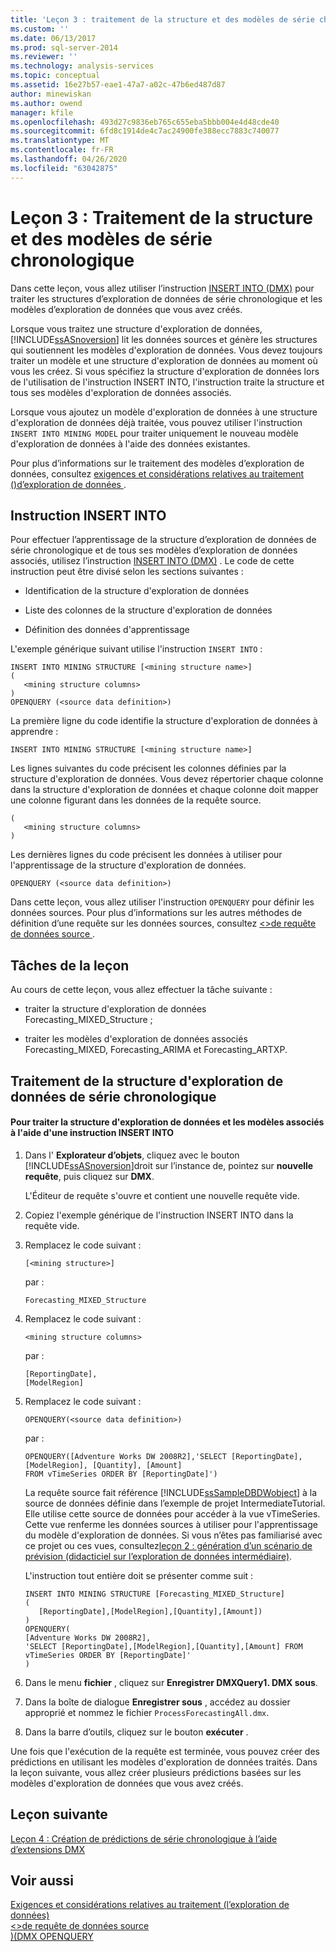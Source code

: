 ```yaml
---
title: 'Leçon 3 : traitement de la structure et des modèles de série chronologique | Microsoft Docs'
ms.custom: ''
ms.date: 06/13/2017
ms.prod: sql-server-2014
ms.reviewer: ''
ms.technology: analysis-services
ms.topic: conceptual
ms.assetid: 16e27b57-eae1-47a7-a02c-47b6ed487d87
author: minewiskan
ms.author: owend
manager: kfile
ms.openlocfilehash: 493d27c9836eb765c655eba5bbb004e4d48cde40
ms.sourcegitcommit: 6fd8c1914de4c7ac24900fe388ecc7883c740077
ms.translationtype: MT
ms.contentlocale: fr-FR
ms.lasthandoff: 04/26/2020
ms.locfileid: "63042875"
---
```

# <a name="lesson-3-processing-the-time-series-structure-and-models"></a>Leçon 3 : Traitement de la structure et des modèles de série chronologique
  Dans cette leçon, vous allez utiliser l’instruction [INSERT INTO &#40;DMX&#41;](/sql/dmx/insert-into-dmx) pour traiter les structures d’exploration de données de série chronologique et les modèles d’exploration de données que vous avez créés.  
  
 Lorsque vous traitez une structure d'exploration de données, [!INCLUDE[ssASnoversion](../includes/ssasnoversion-md.md)] lit les données sources et génère les structures qui soutiennent les modèles d'exploration de données. Vous devez toujours traiter un modèle et une structure d'exploration de données au moment où vous les créez. Si vous spécifiez la structure d'exploration de données lors de l'utilisation de l'instruction INSERT INTO, l'instruction traite la structure et tous ses modèles d'exploration de données associés.  
  
 Lorsque vous ajoutez un modèle d'exploration de données à une structure d'exploration de données déjà traitée, vous pouvez utiliser l'instruction `INSERT INTO MINING MODEL` pour traiter uniquement le nouveau modèle d'exploration de données à l'aide des données existantes.  
  
 Pour plus d’informations sur le traitement des modèles d’exploration de données, consultez [exigences et considérations relatives au traitement &#40;&#41;d’exploration de données ](../../2014/analysis-services/data-mining/processing-requirements-and-considerations-data-mining.md).  
  
## <a name="insert-into-statement"></a>Instruction INSERT INTO  
 Pour effectuer l’apprentissage de la structure d’exploration de données de série chronologique et de tous ses modèles d’exploration de données associés, utilisez l’instruction [INSERT INTO &#40;DMX&#41;](/sql/dmx/insert-into-dmx) . Le code de cette instruction peut être divisé selon les sections suivantes :  
  
-   Identification de la structure d'exploration de données  
  
-   Liste des colonnes de la structure d'exploration de données  
  
-   Définition des données d'apprentissage  
  
 L'exemple générique suivant utilise l'instruction `INSERT INTO` :  
  
```  
INSERT INTO MINING STRUCTURE [<mining structure name>]  
(  
   <mining structure columns>  
)  
OPENQUERY (<source data definition>)  
```  
  
 La première ligne du code identifie la structure d'exploration de données à apprendre :  
  
```  
INSERT INTO MINING STRUCTURE [<mining structure name>]  
```  
  
 Les lignes suivantes du code précisent les colonnes définies par la structure d'exploration de données. Vous devez répertorier chaque colonne dans la structure d'exploration de données et chaque colonne doit mapper une colonne figurant dans les données de la requête source.  
  
```  
(  
   <mining structure columns>  
)  
```  
  
 Les dernières lignes du code précisent les données à utiliser pour l'apprentissage de la structure d'exploration de données.  
  
```  
OPENQUERY (<source data definition>)  
```  
  
 Dans cette leçon, vous allez utiliser l'instruction `OPENQUERY` pour définir les données sources. Pour plus d’informations sur les autres méthodes de définition d’une requête sur les données sources, consultez [&#60;&#62;de requête de données source ](/sql/dmx/source-data-query).  
  
## <a name="lesson-tasks"></a>Tâches de la leçon  
 Au cours de cette leçon, vous allez effectuer la tâche suivante :  
  
-   traiter la structure d'exploration de données Forecasting_MIXED_Structure ;  
  
-   traiter les modèles d'exploration de données associés Forecasting_MIXED, Forecasting_ARIMA et Forecasting_ARTXP.  
  
## <a name="processing-the-time-series-mining-structure"></a>Traitement de la structure d'exploration de données de série chronologique  
  
#### <a name="to-process-the-mining-structure-and-related-mining-models-by-using-insert-into"></a>Pour traiter la structure d'exploration de données et les modèles associés à l'aide d'une instruction INSERT INTO  
  
1.  Dans l' **Explorateur d’objets**, cliquez avec le bouton [!INCLUDE[ssASnoversion](../includes/ssasnoversion-md.md)]droit sur l’instance de, pointez sur **nouvelle requête**, puis cliquez sur **DMX**.  
  
     L'Éditeur de requête s'ouvre et contient une nouvelle requête vide.  
  
2.  Copiez l'exemple générique de l'instruction INSERT INTO dans la requête vide.  
  
3.  Remplacez le code suivant :  
  
    ```  
    [<mining structure>]  
    ```  
  
     par :  
  
    ```  
    Forecasting_MIXED_Structure  
    ```  
  
4.  Remplacez le code suivant :  
  
    ```  
    <mining structure columns>  
    ```  
  
     par :  
  
    ```  
    [ReportingDate],  
    [ModelRegion]   
    ```  
  
5.  Remplacez le code suivant :  
  
    ```  
    OPENQUERY(<source data definition>)  
    ```  
  
     par :  
  
    ```  
    OPENQUERY([Adventure Works DW 2008R2],'SELECT [ReportingDate], [ModelRegion], [Quantity], [Amount]  
    FROM vTimeSeries ORDER BY [ReportingDate]')  
    ```  
  
     La requête source fait référence [!INCLUDE[ssSampleDBDWobject](../includes/sssampledbdwobject-md.md)] à la source de données définie dans l’exemple de projet IntermediateTutorial. Elle utilise cette source de données pour accéder à la vue vTimeSeries. Cette vue renferme les données sources à utiliser pour l'apprentissage du modèle d'exploration de données. Si vous n’êtes pas familiarisé avec ce projet ou ces vues, consultez[leçon 2 : génération d’un scénario de prévision &#40;didacticiel sur l’exploration de données intermédiaire&#41;](../../2014/tutorials/lesson-2-building-a-forecasting-scenario-intermediate-data-mining-tutorial.md).  
  
     L'instruction tout entière doit se présenter comme suit :  
  
    ```  
    INSERT INTO MINING STRUCTURE [Forecasting_MIXED_Structure]  
    (  
       [ReportingDate],[ModelRegion],[Quantity],[Amount])  
    )  
    OPENQUERY(  
    [Adventure Works DW 2008R2],  
    'SELECT [ReportingDate],[ModelRegion],[Quantity],[Amount] FROM vTimeSeries ORDER BY [ReportingDate]'  
    )   
    ```  
  
6.  Dans le menu **fichier** , cliquez sur **Enregistrer DMXQuery1. DMX sous**.  
  
7.  Dans la boîte de dialogue **Enregistrer sous** , accédez au dossier approprié et nommez le fichier `ProcessForecastingAll.dmx`.  
  
8.  Dans la barre d’outils, cliquez sur le bouton **exécuter** .  
  
 Une fois que l'exécution de la requête est terminée, vous pouvez créer des prédictions en utilisant les modèles d'exploration de données traités. Dans la leçon suivante, vous allez créer plusieurs prédictions basées sur les modèles d'exploration de données que vous avez créés.  
  
## <a name="next-lesson"></a>Leçon suivante  
 [Leçon 4 : Création de prédictions de série chronologique à l’aide d’extensions DMX](../../2014/tutorials/lesson-4-creating-time-series-predictions-using-dmx.md)  
  
## <a name="see-also"></a>Voir aussi  
 [Exigences et considérations relatives au traitement &#40;l’exploration de données&#41;](../../2014/analysis-services/data-mining/processing-requirements-and-considerations-data-mining.md)   
 [&#60;&#62;de requête de données source](/sql/dmx/source-data-query)   
 [&#41;&#40;DMX OPENQUERY](/sql/dmx/source-data-query-openquery)  
  
  

